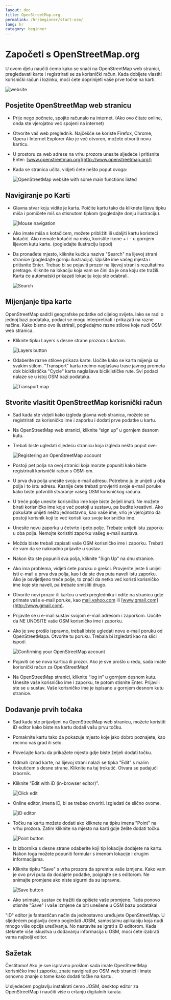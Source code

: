```yaml
---
layout: doc
title: OpenStreetMap.org
permalink: /hr/beginner/start-osm/
lang: hr
category: beginner
---
```


Započeti s OpenStreetMap.org
============================

U ovom djelu naučiti ćemo kako se snaći na OpenStreetMap web stranici, 
pregledavati karte i registrirati se za korisnički račun. Kada dobijete 
vlastiti korisnički račun i lozinku, moći ćete doprinijeti vaše prve točke
na karti.

![website][]

Posjetite OpenStreetMap web stranicu
------------------------------------
-   Prije nego počnete, spojite računalo na internet. (Ako ovo čitate online, onda 
    ste vjerojatno već spojeni na internet)
-   Otvorite vaš web preglednik. Najčešće se koriste Firefox, Chrome, Opera i Internet Explorer
    Ako je već otvoren, možete otvoriti novu karticu.
-   U prostoru za web adrese na vrhu prozora unesite sljedeće i pritisnite Enter:
    [www.openstreetmap.org](http://www.openstreetmap.org/)
-   Kada se stranica učita, vidjeti ćete nešto poput ovoga:

    ![OpenStreetMap website with some main functions listed][]

Navigiranje po Karti
--------------------

-   Glavna stvar koju vidite je karta. Poičite kartu tako da kliknete
    lijevu tipku miša i pomičete miš sa stisnutom tipkom (pogledajte
    donju ilustraciju).

    ![Mouse navigation][]

-   Ako imate miša s kotačićem, možete približiti ili udaljiti kartu
    koristeći kotačić. Ako nemate kotačić na mišu, koristite ikone + i - u 
    gornjem lijevom kutu karte. (pogledajte ilustraciju ispod)
-   Da pronađete mjesto, kliknite kućicu naziva "Search" na lijevoj strani
    stranice (pogledajte gornju ilustraciju). Upišite ime vašeg mjesta i pritisnite
    Enter. Trebao bi se pojaviti prozor na lijevoj strani s rezultatima pretrage.
    Kliknite na lokaciju koja vam se čini da je ona koju ste tražili. Karta će automatski
    prikazati lokaciju koju ste odabrali.

    ![Search][]
   

Mijenjanje tipa karte
---------------------
OpenStreetMap sadrži geografske podatke od cijelog svijeta. Iako se radi o jednoj bazi podataka, podaci se mogu interpretirati i prikazati na razne načine. Kako bismo ovo ilustrirali, pogledajmo razne stilove koje nudi OSM web stranica.

-   Kliknite tipku Layers s desne strane prozora s kartom.

    ![Layers button][]

-   Odaberite razne stilove prikaza karte. Uočite kako se karta mijenja sa svakim
    stilom. "Transport" karta recimo naglašava trase javnog prometa dok biciklistička
    "Cycle" karta naglašava biciklističke rute. Svi podaci nalaze se u istoj OSM bazi podataka. 

    ![Transport map][]

Stvorite vlasitit OpenStreetMap korisnički račun
------------------------------------------------

-   Sad kada ste vidjeli kako izgleda glavna web stranica, možete se
    registrirati za korisničko ime i zaporku i dodati prve podatke u kartu.
-   Na OpenStreetMap web stranici, kliknite “sign up” u gornjem
    desnom kutu.
-   Trebali biste ugledati sljedeću stranicu koja izgleda nešto poput ove:

    ![Registering an OpenStreetMap account][]

-   Postoji pet polja na ovoj stranici koja morate popuniti kako biste 
    registrirali korisnički račun s OSM-om.
-   U prva dva polja unesite svoju e-mail adresu. Potrebno ju je unijeti u 
    oba polja i to istu adresu. Kasnije ćete trebati provjeriti svoje 
    e-mail poruke kako biste potvrdili stvaranje vašeg OSM korisničkog 
    računa.
-   U treće polje unesite korisničko ime koje biste željeli imati. Ne možete
    birati korisničko ime koje već postoji u sustavu, pa budite kreativni. Ako
    pokušate unijeti nešto jednostavno, kao vaše ime, vrlo je vjerojatno da postoji
    korisnik koji to već koristi kao svoje korisničko ime. 
-   Unesite novu zaporku u četvrto i peto polje. Trebate unijeti istu zaporku u oba polja.
    Nemojte koristiti zaporku vašeg e-mail sustava.
-   Možda biste trebali zapisati vaše OSM korisničko ime i zaporku. Trebati će vam da se
    naknadno prijavite u sustav.
-   Nakon što ste popunili sva polja, kliknite "Sign Up" na dnu stranice.
-   Ako ima problema, vidjeti ćete poruku o grešci. Provjerite jeste li unijeli isti
    e-mail u prva dva polja, kao i da ste dva puta naveli istu zaporku. Ako je osvijetljeno treće polje, to znači da netko već koristi korisničko ime koje ste naveli, pa trebate 
    smisliti drugo.
-   Otvorite novi prozor ili kartcu u web pregledniku i odite na stranicu gdje primate vaše
    e-mail poruke, kao [mail.yahoo.com](http://mail.yahoo.com)
    ili [www.gmail.com](http://www.gmail.com).
-   Prijavite se u e-mail sustav svojom e-mail adresom i zaporkom. Uočite da NE UNOSITE
    vaše OSM korisničko ime i zaporku.
-   Ako je sve prošlo ispravno, trebali biste ugledati novu e-mail poruku od OpenStreetMapa.
    Otvorite tu poruku. Trebala bi izgledati kao na slici ispod:

    ![Confirming your OpenStreetMap account][]

-   Pojaviti će se nova kartica ili prozor. Ako je sve prošlo u redu, sada imate 
    korisnički račun za OpenStreetMap!
-   Na OpenStreetMap stranici, kliknite “log in” u gornjem desnom kutu.
    Unesite vaše korisničko ime i zaporku, te potom stisnite Enter. Prijavili ste se u sustav.
    Vaše korisničko ime je ispisano u gornjem desnom kutu stranice.

Dodavanje prvih točaka
----------------------

-   Sad kada ste prijavljeni na OpenStreetMap web stranicu, možete koristiti iD
    editor kako biste na kartu dodali vašu prvu točku. 
-   Pomaknite kartu tako da pokazuje mjesto koje jako dobro poznajete, kao recimo vaš grad
    ili selo.
-   Povećajte kartu da prikažete mjesto gdje biste željeli dodati točku.
-   Odmah iznad karte, na lijevoj strani nalazi se tipka "Edit" s malim trokutićem s 
    desne strane. Kliknite na taj trokutić. Otvara se padajući izbornik.
-   Kliknite “Edit with iD (in-browser editor)”.

    ![Click edit][]

-   Online editor, imena iD, bi se trebao otvoriti. Izgledati će slično ovome.

    ![iD editor][]

-   Točku na kartu možete dodati ako kliknete na tipku imena "Point" na vrhu prozora.
    Zatim kliknite na mjesto na karti gdje želite dodati točku.

    ![Point button][]    

-   Iz izbornika s desne strane odaberite koji tip lokacije dodajete na kartu. Nakon toga
    možete popuniti formular s imenom lokacije i drugim informacijama.
-   Kliknite tipku "Save" s vrha prozora da spremite vaše izmjene. Kako vam je ovo prvi puta
    da dodajete podatke, poigrajte se s editorom. Ne snimajte promjene ako niste sigurni
    da su ispravne. 

    ![Save button][]    

-   Ako snimate, sustav će tražiti da opišete vaše promjene. Tada ponovo stisnite "Save" i
    vaše izmjene će biti unešene u OSM bazu podataka!

<!-- link to iD editor chapter when ready -->

"iD" editor je fantastičan način da jednostavno uređujete OpenStreetMap. U sljedećem poglavlju ćemo pogledati JOSM, samostalnu aplikaciju koja nudi mnogo više opcija uređivanja. No nastavite se igrati s iD editorom. Kada steknete više iskustva u dodavanju informacija u OSM, moći ćete izabrati vama najbolji editor.

Sažetak
-------

Čestitamo! Ako je sve ispravno prošlom sada imate OpenStreetMap korisničko ime i zaporku, znate navigirati po OSM web stranici i imate osnovno znanje o tome kako dodati točke na kartu.

U sljedećem poglavlju instalirati ćemo JOSM, desktop editor za OpenStreetMap i naučiti više o crtanju digitalnih karata.

[website]: /images/en/beginner/02_start-osm/en_beg_02_start-osm_image00_website.png
[OpenStreetMap website with some main functions listed]: /images/en/beginner/02_start-osm/en_beg_02_start-osm_image01_osm-website-main-functions.png
[Mouse navigation]: /images/en/beginner/02_start-osm/en_beg_02_start-osm_image02_mouse-navigation.png
[Search]: /images/en/beginner/02_start-osm/en_beg_02_start-osm_image03_search.png
[Layers button]: /images/en/beginner/02_start-osm/en_beg_02_start-osm_image04_layers.png
[Transport map]: /images/en/beginner/02_start-osm/en_beg_02_start-osm_image05_transport-map.png
[Registering an OpenStreetMap account]: /images/en/beginner/02_start-osm/en_beg_02_start-osm_image06_registering-account.png
[Confirming your OpenStreetMap account]: /images/en/beginner/02_start-osm/en_beg_02_start-osm_image07_confirming-account.png
[Click edit]: /images/en/beginner/02_start-osm/en_beg_02_start-osm_image08_click-edit.png
[iD editor]: /images/en/beginner/02_start-osm/en_beg_02_start-osm_image09_id-editor.png
[Point button]: /images/en/beginner/02_start-osm/en_beg_02_start-osm_image10_point-button.png
[Save button]: /images/en/beginner/02_start-osm/en_beg_02_start-osm_image11_save-button.png
